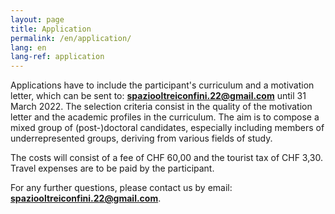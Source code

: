 ```yaml
---
layout: page
title: Application
permalink: /en/application/
lang: en
lang-ref: application
---
```


Applications have to include the participant's curriculum and a motivation letter, which can be sent to: **spaziooltreiconfini.22@gmail.com**
until 31 March 2022. The selection criteria consist in the quality of the motivation letter and the academic profiles in the curriculum. The aim is to compose a mixed group of (post-)doctoral candidates, especially including members of underrepresented groups, deriving from various fields of study. 

The costs will consist of a fee of CHF 60,00 and the tourist tax of CHF 3,30. Travel expenses are to be paid by the participant.

For any further questions, please contact us by email: **spaziooltreiconfini.22@gmail.com**.
